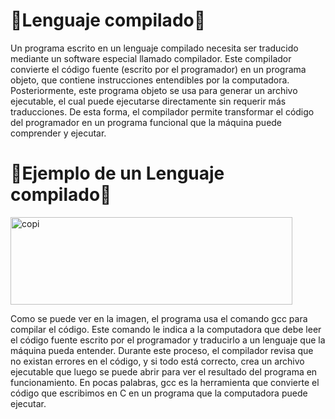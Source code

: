 # 📖**Lenguaje compilado**📖

Un programa escrito en un lenguaje compilado necesita ser traducido mediante un software especial llamado compilador. Este compilador convierte el código fuente (escrito por el programador) en un programa objeto, que contiene instrucciones entendibles por la computadora. Posteriormente, este programa objeto se usa para generar un archivo ejecutable, el cual puede ejecutarse directamente sin requerir más traducciones. De esta forma, el compilador permite transformar el código del programador en un programa funcional que la máquina puede comprender y ejecutar.

# 🔗**Ejemplo de un Lenguaje compilado**🔗

<img width="451" height="140" alt="copi" src="https://github.com/user-attachments/assets/a17af2c5-0b6b-41e0-a245-54eb85f6d893" />

Como se puede ver en la imagen, el programa usa el comando gcc para compilar el código. Este comando le indica a la computadora que debe leer el código fuente escrito por el programador y traducirlo a un lenguaje que la máquina pueda entender. Durante este proceso, el compilador revisa que no existan errores en el código, y si todo está correcto, crea un archivo ejecutable que luego se puede abrir para ver el resultado del programa en funcionamiento. En pocas palabras, gcc es la herramienta que convierte el código que escribimos en C en un programa que la computadora puede ejecutar.
